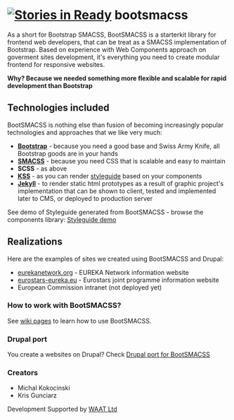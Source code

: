 [![Stories in Ready](https://badge.waffle.io/bandanaman/bootsmacss.png?label=ready&title=Ready)](https://waffle.io/bandanaman/bootsmacss)
bootsmacss
=========

As a short for Bootstrap SMACSS, BootSMACSS is a starterkit library for frontend web developers, that can be treat as a SMACSS implementation of Bootstrap. Based on experience with Web Components approach on goverment sites development, it's everything you need to create modular frontend for responsive websites.

**Why? Because we needed something more flexible and scalable for rapid development than Bootstrap**

## Technologies included
BootSMACSS is nothing else than fusion of becoming increasingly popular technologies and approaches that we like very much:

* **[Bootstrap](http://getbootstrap.com/)** - because you need a good base and Swiss Army Knife, all Bootstrap goods are in your hands
* **[SMACSS](https://smacss.com/)** - because you need CSS that is scalable and easy to maintain
* **SCSS** - as above
* **[KSS](http://warpspire.com/kss/)** - as you can render [styleguide](http://htanjo.github.io/kss-node-template/) based on your components
* **[Jekyll](http://jekyllrb.com/)** - to render static html prototypes as a result of graphic project's implementation that can be shown to client, tested and implemented later to CMS, or deployed to production server

See demo of Styleguide generated from BootSMACSS - browse the components library:
[Styleguide demo](https://htmlpreview.github.io/?https://github.com/bandanaman/bootsmacss/blob/master/styleguide/assets/index.html)

## Realizations
Here are the examples of sites we created using BootSMACSS and Drupal:

* [eurekanetwork.org](http://eurekanetwork.org/) - EUREKA Network information website
* [eurostars-eureka.eu](http://eurostars-eureka.eu/) - Eurostars joint programme information website
* European Commission intranet (not deployed yet)

### How to work with BootSMACSS?

See [wiki pages](https://github.com/bandanaman/bootsmacss/wiki) to learn how to use BootSMACSS.

### Drupal port

You create a websites on Drupal? Check [Drupal port for BootSMACSS](https://github.com/bandanaman/bootsmacss-drupal)

### Creators

* Michal Kokocinski
* Kris Gunciarz

Development Supported by [WAAT Ltd](http://waat.eu/)
